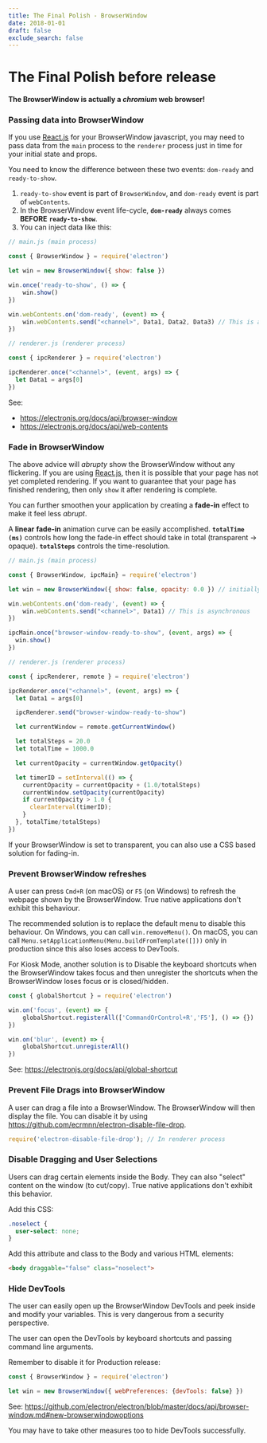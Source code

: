 ```yaml
---
title: The Final Polish - BrowserWindow
date: 2018-01-01
draft: false
exclude_search: false
---
```


# The Final Polish before release

**The BrowserWindow is actually a _chromium_ web browser!**


### **Passing data into BrowserWindow**

If you use [React.js](https://reactjs.org/) for your BrowserWindow javascript, you may need to pass data from the `main` process to the `renderer` process just in time for your initial state and props.

You need to know the difference between these two events: `dom-ready` and `ready-to-show`.

1. `ready-to-show` event is part of `BrowserWindow`, and `dom-ready` event is part of `webContents`.
2. In the BrowserWindow event life-cycle, **`dom-ready`** always comes **BEFORE** **`ready-to-show`**.
3. You can inject data like this:

```javascript
// main.js (main process)

const { BrowserWindow } = require('electron')

let win = new BrowserWindow({ show: false })

win.once('ready-to-show', () => {
    win.show()
})

win.webContents.on('dom-ready', (event) => {
    win.webContents.send("<channel>", Data1, Data2, Data3) // This is asynchronous
})
``` 
```javascript
// renderer.js (renderer process)

const { ipcRenderer } = require('electron')

ipcRenderer.once("<channel>", (event, args) => {
  let Data1 = args[0]
})
```

See:

* https://electronjs.org/docs/api/browser-window
* https://electronjs.org/docs/api/web-contents

### **Fade in BrowserWindow**

The above advice will _abrupty_ show the BrowserWindow without any flickering. If you are using [React.js](https://reactjs.org/), then it is possible that your page has not yet completed rendering. If you want to guarantee that your page has finished rendering, then only `show` it after rendering is complete.

You can further smoothen your application by creating a **fade-in** effect to make it feel less _abrupt_.

A **linear** **fade-in** animation curve can be easily accomplished. **`totalTime (ms)`** controls how long the fade-in effect should take in total (transparent → opaque). **`totalSteps`** controls the time-resolution.


```javascript
// main.js (main process)

const { BrowserWindow, ipcMain} = require('electron')

let win = new BrowserWindow({ show: false, opacity: 0.0 }) // initially transparent

win.webContents.on('dom-ready', (event) => {
    win.webContents.send("<channel>", Data1) // This is asynchronous
})

ipcMain.once("browser-window-ready-to-show", (event, args) => {
  win.show()
})
``` 
```javascript
// renderer.js (renderer process)

const { ipcRenderer, remote } = require('electron')

ipcRenderer.once("<channel>", (event, args) => {
  let Data1 = args[0]

  ipcRenderer.send("browser-window-ready-to-show")

  let currentWindow = remote.getCurrentWindow()

  let totalSteps = 20.0
  let totalTime = 1000.0

  let currentOpacity = currentWindow.getOpacity()

  let timerID = setInterval(() => {
    currentOpacity = currentOpacity + (1.0/totalSteps)
    currentWindow.setOpacity(currentOpacity)
    if currentOpacity > 1.0 {
      clearInterval(timerID);
    }
  }, totalTime/totalSteps)
})
```

If your BrowserWindow is set to transparent, you can also use a CSS based solution for fading-in.

### **Prevent BrowserWindow refreshes**

A user can press `Cmd+R` (on macOS) or `F5` (on Windows) to refresh the webpage shown by the BrowserWindow. True native applications don't exhibit this behaviour.

The recommended solution is to replace the default menu to disable this behaviour. On Windows, you can call `win.removeMenu()`. On macOS, you can call `Menu.setApplicationMenu(Menu.buildFromTemplate([]))` only in production since this also loses access to DevTools.

For Kiosk Mode, another solution is to Disable the keyboard shortcuts when the BrowserWindow takes focus and then unregister the shortcuts when the BrowserWindow loses focus or is closed/hidden.

```javascript
const { globalShortcut } = require('electron')

win.on('focus', (event) => {
    globalShortcut.registerAll(['CommandOrControl+R','F5'], () => {})
})

win.on('blur', (event) => {
    globalShortcut.unregisterAll()
})
```

See: https://electronjs.org/docs/api/global-shortcut

### **Prevent File Drags into BrowserWindow**

A user can drag a file into a BrowserWindow. The BrowserWindow will then display the file.
You can disable it by using https://github.com/ecrmnn/electron-disable-file-drop.

```js
require('electron-disable-file-drop'); // In renderer process
```


### **Disable Dragging and User Selections**

Users can drag certain elements inside the Body. They can also "select" content on the window (to cut/copy). True native applications don't exhibit this behavior.

Add this CSS:

```css
.noselect {
  user-select: none;
}
```

Add this attribute and class to the Body and various HTML elements:

```html
<body draggable="false" class="noselect">
```

### **Hide DevTools**

The user can easily open up the BrowserWindow DevTools and peek inside and modify your variables. This is very dangerous from a security perspective.

The user can open the DevTools by keyboard shortcuts and passing command line arguments.

Remember to disable it for Production release:

```js
const { BrowserWindow } = require('electron')

let win = new BrowserWindow({ webPreferences: {devTools: false} })

```

See: https://github.com/electron/electron/blob/master/docs/api/browser-window.md#new-browserwindowoptions

You may have to take other measures too to hide DevTools successfully.



